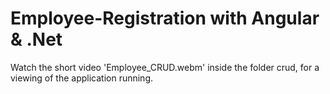 # Employee-Registration with Angular & .Net

Watch the short video 'Employee_CRUD.webm' inside the folder crud, for a viewing of the application running.
